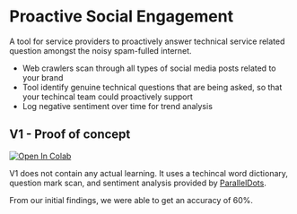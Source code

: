 # Proactive Social Engagement

A tool for service providers to proactively answer technical service related question amongst the noisy spam-fulled internet.

- Web crawlers scan through all types of social media posts related to your brand
- Tool identify genuine technical questions that are being asked, so that your techincal team could proactively support
- Log negative sentiment over time for trend analysis


## V1 - Proof of concept

[![Open In Colab](https://colab.research.google.com/assets/colab-badge.svg)](https://colab.research.google.com/github/ivanplex/proactive-social-engagement/blob/master/Implementation1.ipynb)

V1 does not contain any actual learning. It uses a techincal word dictionary, question mark scan, and sentiment analysis provided by [ParallelDots](http://apis.paralleldots.com/text_docs/index.html#sentiment).

From our initial findings, we were able to get an accuracy of 60%.
